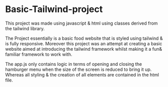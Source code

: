 # Basic-Tailwind-project

This project was made using javascript & html using classes derived from the tailwind library.

The Project essentially is a basic food website that is styled using tailwind & is fully responsive. 
Moreover this project was an attempt at creating a basic website aimed at introducing the tailwind framework whilst making it a fun& familiar framework to work with.   

The app.js only contains logic in terms of opening and closing the hamburger menu when the size of the screen is reduced to bring it up.
Whereas all styling & the creation of all elements are contained in the html file.
